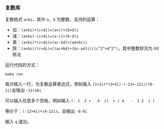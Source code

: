 ### 复数库

复数格式 `a+bi`，其中 `a, b` 为整数，支持的运算：

- 加：`(a+bi)+(c+di)=(a+c)+(b+d)i​`
- 减：`(a+bi)-(c+di)=(a-c)+(b-d)i​`
- 乘：`(a+bi)*(c+di)=(ac-bd)+(ad+bc)i​`
- 除：`(a+bi)/(c+di)=((ac+bd)+(bc-ad)i)/(c^2^+d^2^)`，其中整数除法为 int 除法

运行代码的方式：

```shell
make run
```

每次输入一行，为复数运算表达式，例如输入 `(1+2i)*(3+4i)-(-13+-12i)/(0-2i)`会输出 `-11+16i`

可以输入任意多个空格，例如输入 `(- 1  2 +   4  i)  + ( 4   -  1 2  i )` 

等价于：`(-12+4i)+(4-12i)`，会输出 `-8-8i`

输入 `q` 退出。